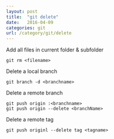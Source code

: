 ```yaml
---
layout: post
title:  "git delete"
date:   2016-04-09
categories: git
url: /category/git/delete
---
```


Add all files in current folder & subfolder

~~~shell
git rm <filename>
~~~

Delete a local branch 

~~~shell
git branch -d <branchname>
~~~

Delete a remote branch

~~~shell
git push origin :<branchname>
git push origin --delete <branchName>
~~~

Delete a remote tag

~~~shell
git push originl --delete tag <tagname>
~~~